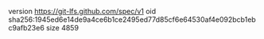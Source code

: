 version https://git-lfs.github.com/spec/v1
oid sha256:1945ed6e14de9a4ce6b1ce2495ed77d85cf6e64530af4e092bcb1ebc9afb23e6
size 4859

